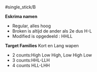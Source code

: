 #single_stick/B 


**Eskrima namen**
- Regular, alles hoog
- Broken is altijd de ander als 2e dus H-L
- Modified is opgedeeld : HHLL

**Target Families**
Kort en Lang wapen
- 2 counts:High Low High, Low High Low
- 3 counts:HHL-LLH
- 4 counts HLL-LHH